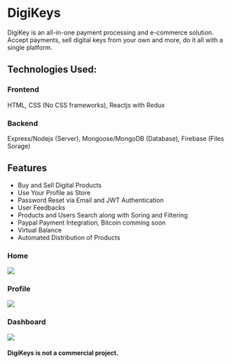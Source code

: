 # DigiKeys
DigiKey is an all-in-one payment processing and e-commerce solution. Accept payments, sell digital keys from your own and more, do it all with a single platform.

## Technologies Used:
### Frontend
HTML, CSS (No CSS frameworks), Reactjs with Redux
### Backend
Express/Nodejs (Server), Mongoose/MongoDB (Database), Firebase (Files Sorage)

## Features
- Buy and Sell Digital Products
- Use Your Profile as Store
- Password Reset via Email and JWT Authentication
- User Feedbacks
- Products and Users Search along with Soring and Filtering
- Paypal Payment Integration, Bitcoin comming soon
- Virtual Balance
- Automated Distribution of Products

### Home
<img src="https://i.postimg.cc/fTbhJCBw/digikeys-home.png">

### Profile
<img src="https://i.postimg.cc/tqqqZym3/profile.png">

### Dashboard
<img src="https://i.postimg.cc/bwW8Xn0q/digikeys-dashboard.png">


#### DigiKeys is not a commercial project.
